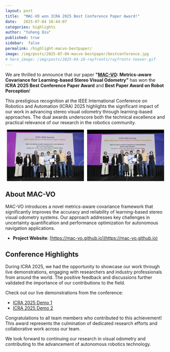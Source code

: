 ```yaml
---
layout: post
title:  "MAC-VO won ICRA 2025 Best Conference Paper Award!"
date:   2025-07-04 10:44:07
categories: highlights
author: "Yuheng Qiu"
published: true
sidebar:  false
permalink: /highlight-macvo-bestpaper/
image: /img/posts/2025-07-04-macvo-bestpaper/bestconference.jpg
# hero_image: /img/posts/2025-04-10-rayfronts/rayfronts-teaser.gif
---
```


We are thrilled to announce that our paper **"[MAC-VO](https://mac-vo.github.io/): Metrics-aware Covariance for Learning-based Stereo Visual Odometry"** has won the **ICRA 2025 Best Conference Paper Award** and **Best Paper Award on Robot Perception**! 

This prestigious recognition at the IEEE International Conference on Robotics and Automation (ICRA) 2025 highlights the significant impact of our work in advancing stereo visual odometry through learning-based approaches. The dual awards underscore both the technical excellence and practical relevance of our research in the robotics community.

<div style="display: flex; justify-content: space-around;">
    <img src="img/posts/2025-07-04-macvo-bestpaper/bestconference.jpg" alt="Best Conference Paper Award" style="width: 48%;">
    <img src="img/posts/2025-07-04-macvo-bestpaper/bestperception.jpg" alt="Best Paper Award on Robot Perception" style="width: 48%;">
</div>



## About MAC-VO

MAC-VO introduces a novel metrics-aware covariance framework that significantly improves the accuracy and reliability of learning-based stereo visual odometry systems. Our approach addresses key challenges in uncertainty quantification and performance optimization for autonomous navigation applications.

- **Project Website**: [https://mac-vo.github.io](https://mac-vo.github.io)

## Conference Highlights

During ICRA 2025, we had the opportunity to showcase our work through live demonstrations, engaging with researchers and industry professionals from around the world. The positive feedback and discussions further validated the importance of our contributions to the field.

Check out our live demonstrations from the conference:

- [ICRA 2025 Demo 1](https://www.linkedin.com/posts/yuheng-qiu-6bb9151b0_icra2025-activity-7329852781106712577-TGBG?utm_source=share&utm_medium=member_desktop&rcm=ACoAADFB4q8BfsD7FeZi2jCntcJlilWdCWaUqNA)
- [ICRA 2025 Demo 2](https://www.linkedin.com/posts/yuheng-qiu-6bb9151b0_icra2025-activity-7330644969084366848-BTDE?utm_source=share&utm_medium=member_desktop&rcm=ACoAADFB4q8BfsD7FeZi2jCntcJlilWdCWaUqNA)

Congratulations to all team members who contributed to this achievement! This award represents the culmination of dedicated research efforts and collaborative work across our team.

We look forward to continuing our research in visual odometry and contributing to the advancement of autonomous robotics technology.
